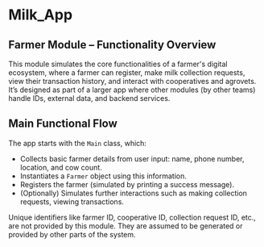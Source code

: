 # Milk_App  
## Farmer Module – Functionality Overview  

This module simulates the core functionalities of a farmer's digital ecosystem, where a farmer can register, make milk collection requests, view their transaction history, and interact with cooperatives and agrovets. It’s designed as part of a larger app where other modules (by other teams) handle IDs, external data, and backend services.  

## Main Functional Flow  

The app starts with the `Main` class, which:  

- Collects basic farmer details from user input: name, phone number, location, and cow count.  
- Instantiates a `Farmer` object using this information.  
- Registers the farmer (simulated by printing a success message).  
- (Optionally) Simulates further interactions such as making collection requests, viewing transactions.  

Unique identifiers like farmer ID, cooperative ID, collection request ID, etc., are not provided by this module. They are assumed to be generated or provided by other parts of the system.  
